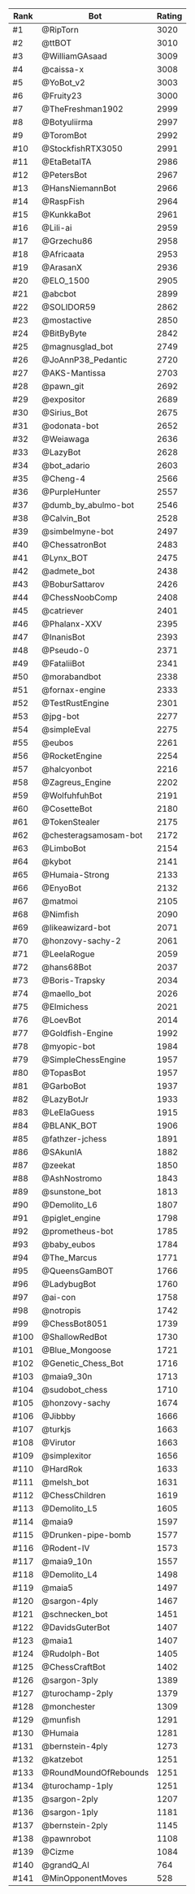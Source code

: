 Rank|Bot|Rating
---|---|---
#1|@RipTorn|3020
#2|@ttBOT|3010
#3|@WilliamGAsaad|3009
#4|@caissa-x|3008
#5|@YoBot_v2|3003
#6|@Fruity23|3000
#7|@TheFreshman1902|2999
#8|@Botyuliirma|2997
#9|@ToromBot|2992
#10|@StockfishRTX3050|2991
#11|@EtaBetaITA|2986
#12|@PetersBot|2967
#13|@HansNiemannBot|2966
#14|@RaspFish|2964
#15|@KunkkaBot|2961
#16|@Lili-ai|2959
#17|@Grzechu86|2958
#18|@Africaata|2953
#19|@ArasanX|2936
#20|@ELO_1500|2905
#21|@abcbot|2899
#22|@SOLIDOR59|2862
#23|@mostactive|2850
#24|@BitByByte|2842
#25|@magnusglad_bot|2749
#26|@JoAnnP38_Pedantic|2720
#27|@AKS-Mantissa|2703
#28|@pawn_git|2692
#29|@expositor|2689
#30|@Sirius_Bot|2675
#31|@odonata-bot|2652
#32|@Weiawaga|2636
#33|@LazyBot|2628
#34|@bot_adario|2603
#35|@Cheng-4|2566
#36|@PurpleHunter|2557
#37|@dumb_by_abulmo-bot|2546
#38|@Calvin_Bot|2528
#39|@simbelmyne-bot|2497
#40|@ChessatronBot|2483
#41|@Lynx_BOT|2475
#42|@admete_bot|2438
#43|@BoburSattarov|2426
#44|@ChessNoobComp|2408
#45|@catriever|2401
#46|@Phalanx-XXV|2395
#47|@InanisBot|2393
#48|@Pseudo-0|2371
#49|@FataliiBot|2341
#50|@morabandbot|2338
#51|@fornax-engine|2333
#52|@TestRustEngine|2301
#53|@jpg-bot|2277
#54|@simpleEval|2275
#55|@eubos|2261
#56|@RocketEngine|2254
#57|@halcyonbot|2216
#58|@Zagreus_Engine|2202
#59|@WolfuhfuhBot|2191
#60|@CosetteBot|2180
#61|@TokenStealer|2175
#62|@chesteragsamosam-bot|2172
#63|@LimboBot|2154
#64|@kybot|2141
#65|@Humaia-Strong|2133
#66|@EnyoBot|2132
#67|@matmoi|2105
#68|@Nimfish|2090
#69|@likeawizard-bot|2071
#70|@honzovy-sachy-2|2061
#71|@LeelaRogue|2059
#72|@hans68Bot|2037
#73|@Boris-Trapsky|2034
#74|@maello_bot|2026
#75|@Elmichess|2021
#76|@LoevBot|2014
#77|@Goldfish-Engine|1992
#78|@myopic-bot|1984
#79|@SimpleChessEngine|1957
#80|@TopasBot|1957
#81|@GarboBot|1937
#82|@LazyBotJr|1933
#83|@LeElaGuess|1915
#84|@BLANK_BOT|1906
#85|@fathzer-jchess|1891
#86|@SAkunIA|1882
#87|@zeekat|1850
#88|@AshNostromo|1843
#89|@sunstone_bot|1813
#90|@Demolito_L6|1807
#91|@piglet_engine|1798
#92|@prometheus-bot|1785
#93|@baby_eubos|1784
#94|@The_Marcus|1771
#95|@QueensGamBOT|1766
#96|@LadybugBot|1760
#97|@ai-con|1758
#98|@notropis|1742
#99|@ChessBot8051|1739
#100|@ShallowRedBot|1730
#101|@Blue_Mongoose|1721
#102|@Genetic_Chess_Bot|1716
#103|@maia9_30n|1713
#104|@sudobot_chess|1710
#105|@honzovy-sachy|1674
#106|@Jibbby|1666
#107|@turkjs|1663
#108|@Virutor|1663
#109|@simplexitor|1656
#110|@HardRok|1633
#111|@melsh_bot|1631
#112|@ChessChildren|1619
#113|@Demolito_L5|1605
#114|@maia9|1597
#115|@Drunken-pipe-bomb|1577
#116|@Rodent-IV|1573
#117|@maia9_10n|1557
#118|@Demolito_L4|1498
#119|@maia5|1497
#120|@sargon-4ply|1467
#121|@schnecken_bot|1451
#122|@DavidsGuterBot|1407
#123|@maia1|1407
#124|@Rudolph-Bot|1405
#125|@ChessCraftBot|1402
#126|@sargon-3ply|1389
#127|@turochamp-2ply|1379
#128|@monchester|1309
#129|@munfish|1291
#130|@Humaia|1281
#131|@bernstein-4ply|1273
#132|@katzebot|1251
#133|@RoundMoundOfRebounds|1251
#134|@turochamp-1ply|1251
#135|@sargon-2ply|1207
#136|@sargon-1ply|1181
#137|@bernstein-2ply|1145
#138|@pawnrobot|1108
#139|@Cizme|1084
#140|@grandQ_AI|764
#141|@MinOpponentMoves|528
